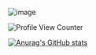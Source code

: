 
![image](https://github-readme-stats.vercel.app/api/top-langs/?username=Lartrax&layout=compact&langs_count=8&hide_border=true&title_color=000000&icon_color=000000&text_color=000000&bg_color=ffffff)

![Profile View Counter](https://komarev.com/ghpvc/?username=Lartrax)

[![Anurag's GitHub stats](https://github-readme-stats.vercel.app/api?username=Lartrax&hide=stars,prs,issues,contribs&count_private=true)](https://github.com/anuraghazra/github-readme-stats)

